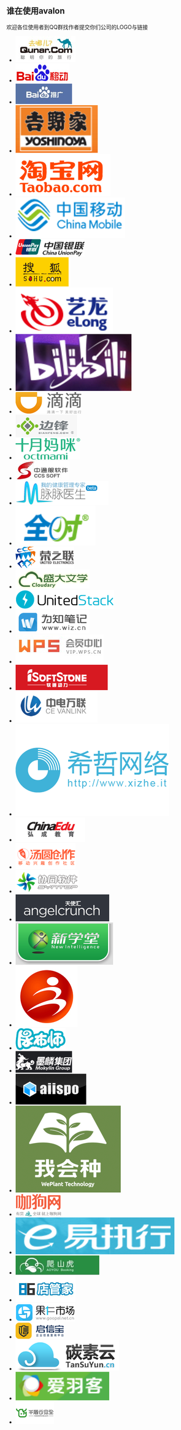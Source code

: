 <div classs="prejects-header">
<h2>谁在使用avalon</h2>

<p>欢迎各位使用者到QQ群找作者提交你们公司的LOGO与链接</p>
</div>

<div class="row jumbotron">
<ul class="logos" ms-controller="logos">
<!--ms-for:el in @logos-->

<li><a  target="_blank" href="http://www.qunar.com/">
<img  src="styles/logos/qunar.jpg">
<!--[if lt IE 8]><span></span><![endif]--></a></li>
<!--for631075401544-->

<li><a  target="_blank" href="http://wuxian.baidu.com/">
<img  src="styles/logos/wuxian.baidu.jpg">
<!--[if lt IE 8]><span></span><![endif]--></a>
</li><!--for631075401544-->

<li><a  target="_blank" href="http://tuiguang.baidu.com">
<img  src="styles/logos/baidutuiguang.jpeg">
<!--[if lt IE 8]><span></span><![endif]--></a></li>
<!--for631075401544-->

<li><a  target="_blank" href="http://www.4008-197-197.com/">
<img  src="styles/logos/yos.png">
<!--[if lt IE 8]><span></span><![endif]--></a></li>
<!--for631075401544-->

<li><a target="_blank" href="http://www.taobao.com/">
<img src="styles/logos/taobao.png">
<!--[if lt IE 8]><span></span><![endif]--></a></li>
<!--for631075401544-->

<li><a target="_blank" href="http://www.10086.cn/gd/index_200_200.html">
<img src="styles/logos/10086.png">
<!--[if lt IE 8]><span></span><![endif]--></a></li>
<!--for631075401544-->

<li><a target="_blank" href="http://cn.unionpay.com/">
<img src="styles/logos/unionpay.png">
<!--[if lt IE 8]><span></span><![endif]--></a></li>
<!--for631075401544-->

<li><a target="_blank" href="http://www.sohu.com/">
<img src="styles/logos/sohulogo.png">
<!--[if lt IE 8]><span></span><![endif]--></a></li>
<!--for631075401544-->

<li><a target="_blank" href="http://ebooking.elong.com/">
<img src="styles/logos/elong.png">
<!--[if lt IE 8]><span></span><![endif]--></a></li>
<!--for631075401544-->

<li><a target="_blank" href="http://www.bilibili.com/">
<img src="styles/logos/bilibili.png">
<!--[if lt IE 8]><span></span><![endif]--></a></li>
<!--for631075401544-->

<li><a  target="_blank" href="http://www.xiaojukeji.com/">
<img src="styles/logos/xiaojukeji.png">
<!--[if lt IE 8]><span></span><![endif]--></a></li>
<!--for631075401544-->

<li><a  target="_blank" href="http://www.bianfeng.com/">
<img  src="styles/logos/bianfeng.png">
<!--[if lt IE 8]><span></span><![endif]--></a></li>
<!--for631075401544-->

<li><a  target="_blank" href="http://octmami.com/">
<img  src="styles/logos/octmami_logo.png">
<!--[if lt IE 8]><span></span><![endif]-->
</a></li>
<!--for631075401544-->

<li><a target="_blank" href="http://www.ccssoft.com.cn/">
<img  src="styles/logos/ccssoft.jpg">
<!--[if lt IE 8]><span></span><![endif]--></a></li>
<!--for631075401544-->

<li><a target="_blank" href="http://www.maimaiys.com/">
<img src="styles/logos/maimaiys.png">
<!--[if lt IE 8]><span></span><![endif]--></a></li>
<!--for631075401544-->

<li><a target="_blank" href="http://www.quanshi.com/">
<img src="styles/logos/quanshi.png">
<!--[if lt IE 8]><span></span><![endif]--></a></li>
<!--for631075401544-->

<li><a target="_blank" href="http://www.ronglian.com/">
<img src="styles/logos/ronglian.png">
<!--[if lt IE 8]><span></span><![endif]--></a></li>
<!--for631075401544-->

<li><a target="_blank" href="http://www.cloudary.com.cn/">
<img src="styles/logos/sdl_logo.png">
<!--[if lt IE 8]><span></span><![endif]--></a></li>
<!--for631075401544-->


<li><a target="_blank" href="http://www.ustack.com/">
<img src="styles/logos/ustack.png">
<!--[if lt IE 8]><span></span><![endif]--></a></li>
<!--for631075401544-->

<li><a target="_blank" href="https://note.wiz.cn/">
<img src="styles/logos/wiz.jpg">
<!--[if lt IE 8]><span></span><![endif]--></a></li>
<!--for631075401544-->

<li><a  target="_blank" href="https://vip.wps.cn/">
<img  src="styles/logos/wps.jpg">
<!--[if lt IE 8]><span></span><![endif]--></a></li>
<!--for631075401544-->


<li><a  target="_blank" href="http://www.isoftstone.com/cn/industries/insurance.aspx?id=insurance">
<img  src="styles/logos/isoftstone.png">
<!--[if lt IE 8]><span></span><![endif]--></a></li>
<!--for631075401544-->

<li><a  target="_blank" href="http://www.cevlink.com/">
<img  src="styles/logos/cevlink.png">
<!--[if lt IE 8]><span></span><![endif]--></a></li>
<!--for631075401544-->

<li><a  target="_blank" href="http://xizhe.it">
<img  src="styles/logos/xiezhe.png">
<!--[if lt IE 8]><span></span><![endif]--></a></li>
<!--for631075401544-->

<li><a  target="_blank" href="http://www.chinaedu.net/">
<img  src="styles/logos/chinaedu.jpg">
<!--[if lt IE 8]><span></span><![endif]--></a></li>
<!--for631075401544-->


<li><a  target="_blank" href="http://itangyuan.com">
<img  src="styles/logos/itangyuan.png">
<!--[if lt IE 8]><span></span><![endif]--></a></li>
<!--for631075401544-->

<li><a  target="_blank" href="http://www.syntop.com">
<img  src="styles/logos/syntop_logo.png">
<!--[if lt IE 8]><span></span><![endif]--></a>
</li><!--for631075401544-->


<li><a  target="_blank" href="http://angelcrunch.com/">
<img  src="styles/logos/angelcrunch.png">
<!--[if lt IE 8]><span></span><![endif]--></a></li>
<!--for631075401544-->

<li><a  target="_blank" href="http://www.newwwedu.com/">
<img  src="styles/logos/newwwedu.png">
<!--[if lt IE 8]><span></span><![endif]--></a></li>
<!--for631075401544-->

<li><a  target="_blank" href="http://crmdemo.vcb.cn/loginview.aspx?ReturnUrl=/default.aspx">
<img  src="styles/logos/vcb.jpg">
<!--[if lt IE 8]><span></span><![endif]--></a></li>
<!--for631075401544-->

<li><a  target="_blank" href="http://www.niaobushi360.com/">
<img  src="styles/logos/niaobushi.png">
<!--[if lt IE 8]><span></span><![endif]--></a></li>
<!--for631075401544-->

<li><a  target="_blank" href="http://www.mokylin.com/">
<img  src="styles/logos/mokylin.png">
<!--[if lt IE 8]><span></span><![endif]--></a></li>
<!--for631075401544-->

<li><a  target="_blank" href="http://aiispo.cn/">
<img  src="styles/logos/aiispo.jpg">
<!--[if lt IE 8]><span></span><![endif]--></a></li>
<!--for631075401544-->


<li><a  target="_blank" href="http://www.wohuizhong.com/">
<img  src="styles/logos/wohuizhong.png">
<!--[if lt IE 8]><span></span><![endif]--></a></li>
<!--for631075401544-->


<li><a  target="_blank" href="http://www.cargopm.com/dzg-system-front/#!/home">
<img  src="styles/logos/kagou.png">
<!--[if lt IE 8]><span></span><![endif]--></a></li>
<!--for631075401544-->


<li><a  target="_blank" href="http://www.easyzhx.com/">
<img  src="styles/logos/easyzhx.png">
<!--[if lt IE 8]><span></span><![endif]--></a></li>
<!--for631075401544-->

<li><a  target="_blank" href="http://www.aoyou.com/">
<img  src="styles/logos/aoyou.jpg">
<!--[if lt IE 8]><span></span><![endif]--></a></li>
<!--for631075401544-->


<li><a  target="_blank" href="http://shop.86583.com/Login">
<img  src="styles/logos/86shop.jpg">
<!--[if lt IE 8]><span></span><![endif]--></a></li>
<!--for631075401544-->

<li><a  target="_blank" href="https://www.goopal.com.cn/wx/about-us.html">
<img  src="styles/logos/goopal.png">
<!--[if lt IE 8]><span></span><![endif]--></a></li>
<!--for631075401544-->

<li><a  target="_blank" href="http://www.qixin.com/">
<img  src="styles/logos/qixin.png">
<!--[if lt IE 8]><span></span><![endif]--></a></li>
<!--for631075401544-->

<li><a  target="_blank" href="http://www.tansuyun.cn/">
<img  src="styles/logos/tansuyun.png">
<!--[if lt IE 8]><span></span><![endif]--></a></li>
<!--for631075401544-->

<li><a  target="_blank" href="http://www.aiyuke.com/">
<img  src="styles/logos/aiyuke.png">
<!--[if lt IE 8]><span></span><![endif]--></a></li>
<!--for631075401544-->

<li><a  target="_blank" href="https://www.newdefend.com/">
<img  src="styles/logos/newdefend.png">
<!--[if lt IE 8]><span></span><![endif]--></a></li>
<!--for631075401544-->

<!--ms-for-end:--></ul>
</div>
